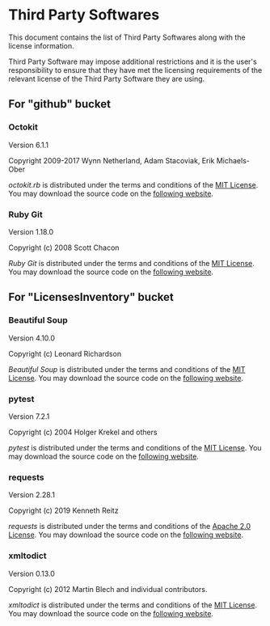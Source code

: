 
# Third Party Softwares

This document contains the list of Third Party Softwares along with the license information.

Third Party Software may impose additional restrictions and it is the user's responsibility to ensure that they have met the licensing
requirements of the relevant license of the Third Party Software they are using.

## For "github" bucket

### Octokit

Version 6.1.1

Copyright 2009-2017 Wynn Netherland, Adam Stacoviak, Erik Michaels-Ober

*octokit.rb* is distributed under the terms and conditions of the [MIT License](https://opensource.org/license/MIT).
You may download the source code on the [following website](https://github.com/octokit/octokit.rb).

### Ruby Git

Version 1.18.0

Copyright (c) 2008 Scott Chacon

*Ruby Git* is distributed under the terms and conditions of the [MIT License](https://opensource.org/license/MIT).
You may download the source code on the [following website](https://github.com/ruby-git/ruby-git).

## For "LicensesInventory" bucket

### Beautiful Soup

Version 4.10.0

Copyright (c) Leonard Richardson

*Beautiful Soup* is distributed under the terms and conditions of the [MIT License](https://opensource.org/license/MIT).
You may download the source code on the [following website](https://git.launchpad.net/beautifulsoup/).

### pytest

Version 7.2.1

Copyright (c) 2004 Holger Krekel and others

*pytest* is distributed under the terms and conditions of the [MIT License](https://opensource.org/license/MIT).
You may download the source code on the [following website](https://github.com/pytest-dev/pytest).

### requests

Version 2.28.1

Copyright (c) 2019 Kenneth Reitz

*requests* is distributed under the terms and conditions of the [Apache 2.0 License](https://opensource.org/license/apache-2-0).
You may download the source code on the [following website](https://github.com/psf/requests).

### xmltodict

Version 0.13.0

Copyright (c) 2012 Martin Blech and individual contributors.

*xmltodict* is distributed under the terms and conditions of the [MIT License](https://opensource.org/license/MIT).
You may download the source code on the [following website](https://github.com/martinblech/xmltodict).
